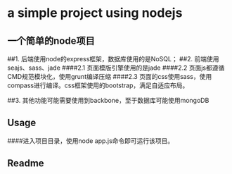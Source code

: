 # a simple project using nodejs #
## 一个简单的node项目

##1. 后端使用node的express框架，数据库使用的是NoSQL；
##2. 前端使用seajs、sass、jade
####2.1 页面模版引擎使用的是jade
####2.2 页面js都遵循CMD规范模块化，使用grunt编译压缩
####2.3 页面的css使用sass，使用compass进行编译。css框架使用的bootstrap，满足自适应布局。

##3. 其他功能可能需要使用到backbone，至于数据库可能使用mongoDB


## Usage

####进入项目目录，使用node app.js命令即可运行该项目。

## Readme